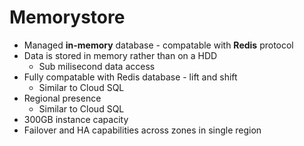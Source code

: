 # Memorystore

- Managed **in-memory** database - compatable with **Redis** protocol
- Data is stored in memory rather than on a HDD
    - Sub milisecond data access
- Fully compatable with Redis database - lift and shift
    - Similar to Cloud SQL
- Regional presence
    - Similar to Cloud SQL
- 300GB instance capacity
- Failover and HA capabilities across zones in single region
